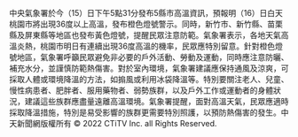 中央氣象署於今（15）日下午5點31分發布5縣市高溫資訊，預報明（16）日白天桃園市將出現36度以上高溫，發布橙色燈號警示。同時，新竹市、新竹縣、苗栗縣及屏東縣等地區也發布黃色燈號，提醒民眾注意防範。氣象署表示，各地天氣高溫炎熱，桃園市明日有連續出現36度高溫的機率，民眾應特別留意。針對橙色燈號地區，氣象署呼籲民眾避免非必要的戶外活動、勞動及運動，同時應注意防曬、補充水分，並謹慎防範熱傷害。對於室內環境，氣象署建議應保持通風及涼爽，可採取人體或環境降溫的方法，如搧風或利用冰袋降溫等。特別要關注老人、兒童、慢性病患者、肥胖者、服用藥物者、弱勢族群，以及戶外工作或運動者的身體狀況，建議這些族群應盡量遠離高溫環境。氣象署提醒，面對高溫天氣，民眾應適時採取降溫措施，特別是易受影響的族群更需要特別照護，以預防熱傷害的發生。中天新聞網版權所有 © 2022 CTiTV Inc. all Rights Reserved.